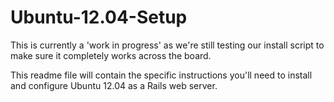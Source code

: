 Ubuntu-12.04-Setup
==================

This is currently a 'work in progress' as we're still testing our install script to make sure it completely works across the board.

This readme file will contain the specific instructions you'll need to install and configure Ubuntu 12.04 as a Rails web server.